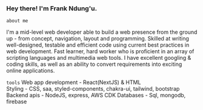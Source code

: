 ### <h3> Hey there! I'm Frank Ndung'u. </h3>

``
about me
``
 
<div>
 <p>
I'm a mid-level web developer able to build a web presence from the ground up - from concept, navigation, layout and programming. Skilled at writing well-designed, testable and efficient code using current best practices in web development. Fast learner, hard worker who is proficient in an array of scripting languages and multimedia web tools. I have excellent googling & coding skills, as well as an ability to convert requirements into exciting online applications.
</p>
</div>

``
tools
``
Web app development - React(NextJS) & HTML  
Styling - CSS, saa, styled-components, chakra-ui, tailwind, bootstrap
Backend apis - NodeJS, express, AWS CDK
Databases - Sql, mongodb, firebase



<!---
dosha10/dosha10 is a ✨ special ✨ repository because its `README.md` (this file) appears on your GitHub profile.
You can click the Preview link to take a look at your changes.
--->
